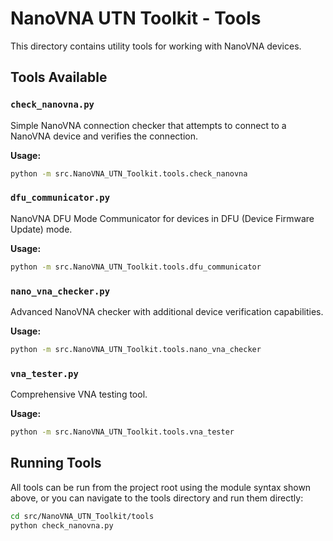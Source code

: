 # NanoVNA UTN Toolkit - Tools

This directory contains utility tools for working with NanoVNA devices.

## Tools Available

### `check_nanovna.py`
Simple NanoVNA connection checker that attempts to connect to a NanoVNA device and verifies the connection.

**Usage:**
```bash
python -m src.NanoVNA_UTN_Toolkit.tools.check_nanovna
```

### `dfu_communicator.py`
NanoVNA DFU Mode Communicator for devices in DFU (Device Firmware Update) mode.

**Usage:**
```bash
python -m src.NanoVNA_UTN_Toolkit.tools.dfu_communicator
```

### `nano_vna_checker.py`
Advanced NanoVNA checker with additional device verification capabilities.

**Usage:**
```bash
python -m src.NanoVNA_UTN_Toolkit.tools.nano_vna_checker
```

### `vna_tester.py`
Comprehensive VNA testing tool.

**Usage:**
```bash
python -m src.NanoVNA_UTN_Toolkit.tools.vna_tester
```

## Running Tools

All tools can be run from the project root using the module syntax shown above, or you can navigate to the tools directory and run them directly:

```bash
cd src/NanoVNA_UTN_Toolkit/tools
python check_nanovna.py
```
